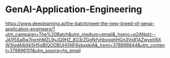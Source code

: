 # GenAI-Application-Engineering

https://www.deeplearning.ai/the-batch/meet-the-new-breed-of-genai-application-engineers/?utm_campaign=The%20Batch&utm_medium=email&_hsenc=p2ANqtz--JA1f5SaRw7rpmhMZL9yJQ9HZ_8O3rZGgfkfyhbogghHGn3Vs81AZwypV6XW3lqdAIbXk5H5gBlQOOBUHGNF6sbxpkiA&_hsmi=378898844&utm_content=378896101&utm_source=hs_email

